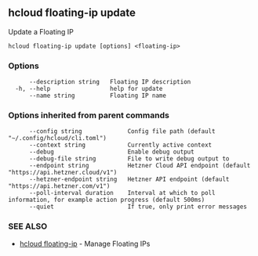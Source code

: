 ## hcloud floating-ip update

Update a Floating IP

```
hcloud floating-ip update [options] <floating-ip>
```

### Options

```
      --description string   Floating IP description
  -h, --help                 help for update
      --name string          Floating IP name
```

### Options inherited from parent commands

```
      --config string             Config file path (default "~/.config/hcloud/cli.toml")
      --context string            Currently active context
      --debug                     Enable debug output
      --debug-file string         File to write debug output to
      --endpoint string           Hetzner Cloud API endpoint (default "https://api.hetzner.cloud/v1")
      --hetzner-endpoint string   Hetzner API endpoint (default "https://api.hetzner.com/v1")
      --poll-interval duration    Interval at which to poll information, for example action progress (default 500ms)
      --quiet                     If true, only print error messages
```

### SEE ALSO

* [hcloud floating-ip](hcloud_floating-ip.md)	 - Manage Floating IPs
